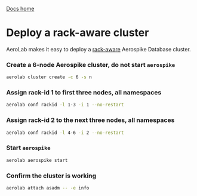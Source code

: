 [Docs home](../../../README.md)

# Deploy a rack-aware cluster


AeroLab makes it easy to deploy a [rack-aware](/server/operations/configure/network/rack-aware)
Aerospike Database cluster.

### Create a 6-node Aerospike cluster, do not start `aerospike`

```bash
aerolab cluster create -c 6 -s n
```

### Assign rack-id 1 to first three nodes, all namespaces

```bash
aerolab conf rackid -l 1-3 -i 1 --no-restart
```

### Assign rack-id 2 to the next three nodes, all namespaces

```bash
aerolab conf rackid -l 4-6 -i 2 --no-restart
```

### Start `aerospike`

```bash
aerolab aerospike start
```

### Confirm the cluster is working

```bash
aerolab attach asadm -- -e info
```
